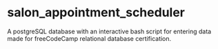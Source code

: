 # salon_appointment_scheduler
A postgreSQL database with an interactive bash script for entering data made for freeCodeCamp relational database certification.

